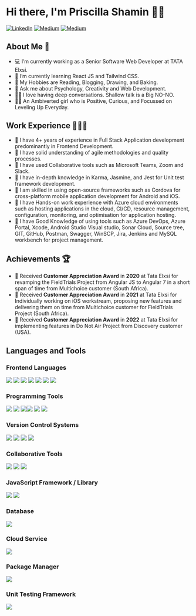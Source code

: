 # Hi there, I'm Priscilla Shamin 👋🏼

[![LinkedIn](https://img.shields.io/badge/LinkedIn-blue?style=plastic&logo=linkedin&labelColor=blue)](https://www.linkedin.com/in/r-priscilla-shamin-918664bb/)    [![Medium](https://img.shields.io/badge/Medium-black?style=plastic&logo=medium&labelColor=black)](https://medium.com/@priscillashamin/)  [![Medium](https://img.shields.io/badge/Gmail-white?style=plastic&logo=gmail&labelColor=white)](mailto:priscillashamin12@gmail.com)

## About Me 🙂
- 💻 I’m currently working as a Senior Software Web Developer at TATA Elxsi.
- 🌱 I’m currently learning React JS and Tailwind CSS.
- 🎨 My Hobbies are Reading, Blogging, Drawing, and Baking.
- 💬 Ask me about Psychology, Creativity and Web Development.
- 🫶🏻 I love having deep conversations. Shallow talk is a Big NO-NO.
- 💃🏻 An Ambiverted girl who is Positive, Curious, and Focussed on Leveling Up Everyday.

## Work Experience 👩🏻‍💻
- 🔹 I have 4+ years of experience in Full Stack Application development predominantly in Frontend Development.
- 🔸 I have solid understanding of agile methodologies and quality processes. 
- 🔹 I have used Collaborative tools such as Microsoft Teams, Zoom and Slack.
- 🔸 I have in-depth knowledge in Karma, Jasmine, and Jest for Unit test framework development. 
- 🔹 I am skilled in using open-source frameworks such as Cordova for cross-platform mobile application development for Android and iOS.
- 🔸 I have Hands-on work experience with Azure cloud environments such as hosting applications in the cloud, CI/CD, resource management, configuration, monitoring, and optimisation for application hosting.
- 🔹 I have Good Knowledge of using tools such as Azure DevOps, Azure Portal, Xcode, Android Studio Visual studio, Sonar Cloud, Source tree, GIT, GitHub, Postman, Swagger, WinSCP, Jira, Jenkins and MySQL workbench for project management.

## Achievements 🏆
- 🥇 Received **Customer Appreciation Award** in **2020** at Tata Elxsi for revamping the FieldTrials Project from Angular JS to Angular 7 in a short span of time from Multichoice customer (South Africa).
- 🥈 Received **Customer Appreciation Award** in **2021** at Tata Elxsi for Individually working on iOS workstream, proposing new features and delivering them on time from Multichoice customer for FieldTrials Project (South Africa).
- 🥉 Received **Customer Appreciation Award** in **2022** at Tata Elxsi for implementing features in Do Not Air Project from Discovery customer (USA).

## Languages and Tools 
### Frontend Languages
![](https://img.icons8.com/color/48/null/html-5--v1.png) ![](https://img.icons8.com/color/48/null/css3.png)
![](https://img.icons8.com/color/48/null/javascript--v1.png) ![](https://img.icons8.com/color/48/null/typescript.png)
![](https://img.icons8.com/color/48/null/sass-avatar.png) ![](https://img.icons8.com/color/48/null/bootstrap.png)
![](https://img.icons8.com/fluency/48/null/tailwind_css.png)

### Programming Tools
![](https://img.icons8.com/color/48/null/visual-studio--v2.png) ![](https://img.icons8.com/color/48/null/xcode.png)
![](https://img.icons8.com/color/48/null/android-studio--v3.png)![](https://img.icons8.com/color/48/null/cloud-function.png) ![](https://img.icons8.com/external-tal-revivo-color-tal-revivo/44/null/external-postman-is-the-only-complete-api-development-environment-logo-color-tal-revivo.png)
![](https://img.icons8.com/fluency/48/null/node-js.png)

### Version Control Systems
![](https://img.icons8.com/color/48/000000/git.png) ![](https://img.icons8.com/3d-fluency/48/null/github.png)
![](https://img.icons8.com/color/48/null/jenkins.png) ![](https://img.icons8.com/color/40/null/jira.png) 

### Collaborative Tools
![](https://img.icons8.com/fluency/48/null/microsoft-teams-2019.png) ![](https://img.icons8.com/3d-fluency/48/null/zoom.png) ![](https://img.icons8.com/color/48/null/slack-new.png)

### JavaScript Framework / Library
![](https://img.icons8.com/color/48/null/angularjs.png) ![](https://img.icons8.com/plasticine/48/null/react.png)

### Database
![](https://img.icons8.com/color/48/null/mysql-logo.png)

### Cloud Service
![](https://img.icons8.com/color/48/null/azure-1.png)

### Package Manager
![](https://img.icons8.com/color/48/null/npm.png)

### Unit Testing Framework
![](https://img.icons8.com/external-tal-revivo-shadow-tal-revivo/48/null/external-jest-can-collect-code-coverage-information-from-entire-projects-logo-shadow-tal-revivo.png) 
